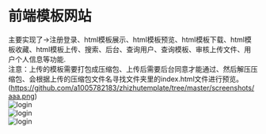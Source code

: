 # 前端模板网站

主要实现了->注册登录、html模板展示、html模板预览、html模板下载、html模板收藏、html模板上传、搜索、后台、查询用户、查询模板、审核上传文件、用户个人信息等功能.  
注意：上传的模板需要打包成压缩包、上传后需要后台同意才能通过、然后解压压缩包、会根据上传的压缩包文件名寻找文件夹里的index.html文件进行预览。  
(https://github.com/a1005782183/zhizhutemplate/tree/master/screenshots/aaa.png)  
![login](https://github.com/a1005782183/zhizhutemplate/tree/master/screenshots/detail.png)  
![login](https://github.com/a1005782183/zhizhutemplate/tree/master/screenshots/login.png)  
![login](https://github.com/a1005782183/zhizhutemplate/tree/master/screenshots/yulan.png)  

